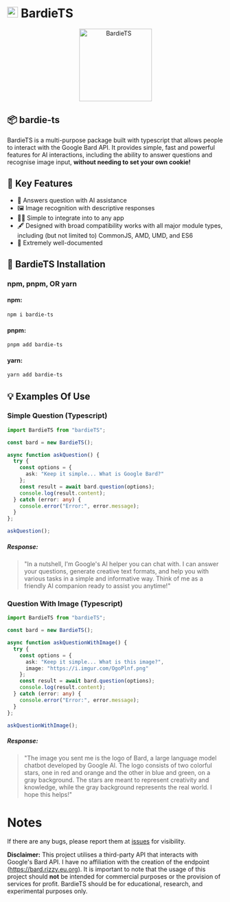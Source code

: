 # <a href="https://github.com/Zoheb-Malik/BardieTS"><img src="https://i.imgur.com/5wcvFUB.png" width="25px" height="25px" alt="BardieTS" /></a> BardieTS

<p align="center">
  <a target="_blank" href="https://github.com/Zoheb-Malik/BardieTS">
    <img src="https://i.imgur.com/5wcvFUB.png" alt="BardieTS" width="169" />
  </a>
</p>

## 📦 bardie-ts

BardieTS is a multi-purpose package built with typescript that allows people to interact with the Google Bard API.
It provides simple, fast and powerful features for AI interactions, including the ability to answer questions and recognise image input, **without needing to set your own cookie!**

## 🔑 Key Features

* 🤖 Answers question with AI assistance
* 🖼️ Image recognition with descriptive responses
* 👨‍💻 Simple to integrate into to any app
* 🖋️ Designed with broad compatibility works with all major module types, including (but not limited to) CommonJS, AMD, UMD, and ES6
* 📝 Extremely well-documented

## 📂 BardieTS Installation

### npm, pnpm, OR yarn

#### npm:

```bash
npm i bardie-ts
```

#### pnpm:

```bash
pnpm add bardie-ts
```

#### yarn:

```bash
yarn add bardie-ts
```

## 💡 Examples Of Use

### Simple Question (Typescript)

```typescript
import BardieTS from "bardieTS";

const bard = new BardieTS();

async function askQuestion() {
  try {
    const options = {
      ask: "Keep it simple... What is Google Bard?"
    };
    const result = await bard.question(options);
    console.log(result.content);
  } catch (error: any) {
    console.error("Error:", error.message);
  }
};

askQuestion();
```

##### Response:

> "In a nutshell, I'm Google's AI helper you can chat with.
I can answer your questions, generate creative text formats, and help you with various tasks in a simple and informative way.
Think of me as a friendly AI companion ready to assist you anytime!"

### Question With Image (Typescript)

```typescript
import BardieTS from "bardieTS";

const bard = new BardieTS();

async function askQuestionWithImage() {
  try {
    const options = {
      ask: "Keep it simple... What is this image?",
      image: "https://i.imgur.com/OgoPlnf.png"
    };
    const result = await bard.question(options);
    console.log(result.content);
  } catch (error: any) {
    console.error("Error:", error.message);
  }
};

askQuestionWithImage();
```

##### Response:

> "The image you sent me is the logo of Bard, a large language model chatbot developed by Google AI.
The logo consists of two colorful stars, one in red and orange and the other in blue and green, on a gray background.
The stars are meant to represent creativity and knowledge, while the gray background represents the real world. I hope this helps!"

#

# Notes

If there are any bugs, please report them at [issues](https://github.com/Zoheb-Malik/BardieTS/issues/new) for visibility.

**Disclaimer:**
This project utilises a third-party API that interacts with Google's Bard API.
I have no affiliation with the creation of the endpoint (https://bard.rizzy.eu.org).
It is important to note that the usage of this project should **not** be intended for commercial purposes or the provision of services for profit.
BardieTS should be for educational, research, and experimental purposes only.
